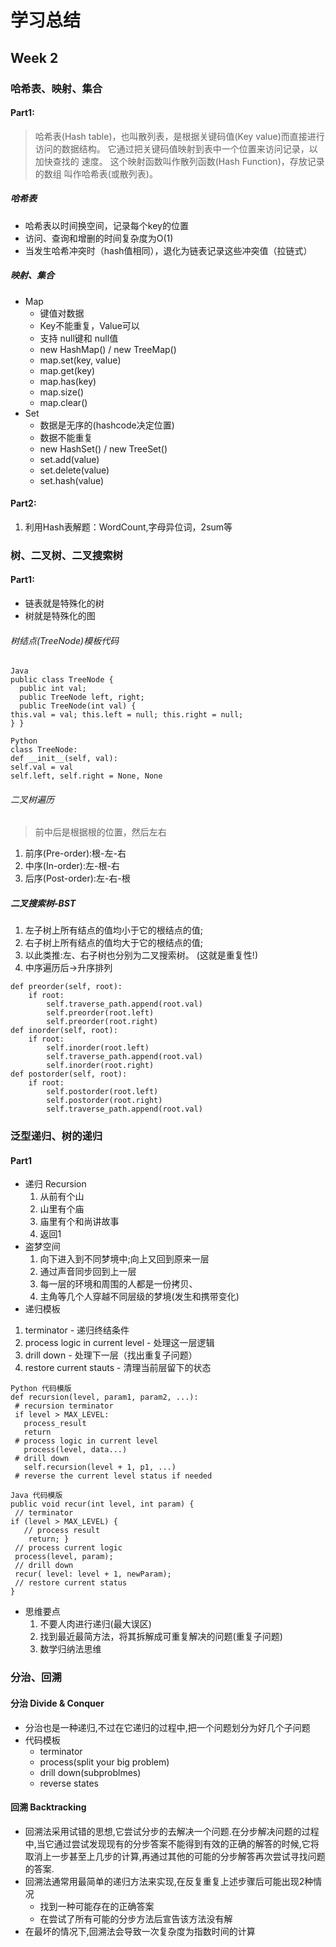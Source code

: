 # 学习总结
## Week 2
### 哈希表、映射、集合
#### Part1:
> 哈希表(Hash table)，也叫散列表，是根据关键码值(Key value)而直接进行访问的数据结构。 它通过把关键码值映射到表中一个位置来访问记录，以加快查找的 速度。
> 这个映射函数叫作散列函数(Hash Function)，存放记录的数组 叫作哈希表(或散列表)。

##### 哈希表
- 哈希表以时间换空间，记录每个key的位置
- 访问、查询和增删的时间复杂度为O(1)
- 当发生哈希冲突时（hash值相同），退化为链表记录这些冲突值（拉链式）

##### 映射、集合
- Map
    - 键值对数据
    - Key不能重复，Value可以
    - 支持 null键和 null值
    - new HashMap() / new TreeMap() 
    - map.set(key, value)
    - map.get(key)
    - map.has(key)
    - map.size()
    - map.clear()
- Set 
    - 数据是无序的(hashcode决定位置)
    - 数据不能重复
    - new HashSet() / new TreeSet() 
    - set.add(value)
    - set.delete(value)
    - set.hash(value)

#### Part2:
1. 利用Hash表解题：WordCount,字母异位词，2sum等


### 树、二叉树、二叉搜索树
#### Part1:
- 链表就是特殊化的树
- 树就是特殊化的图

###### 树结点(TreeNode)模板代码
```
Java
public class TreeNode {
  public int val;
  public TreeNode left, right;
  public TreeNode(int val) {
this.val = val; this.left = null; this.right = null;
} }

Python
class TreeNode:
def __init__(self, val):
self.val = val
self.left, self.right = None, None
```
###### 二叉树遍历
> 前中后是根据根的位置，然后左右
1. 前序(Pre-order):根-左-右 
1. 中序(In-order):左-根-右 
1. 后序(Post-order):左-右-根

##### 二叉搜索树-BST
1. 左子树上所有结点的值均小于它的根结点的值;
2. 右子树上所有结点的值均大于它的根结点的值;
3. 以此类推:左、右子树也分别为二叉搜索树。 (这就是重复性!)
4. 中序遍历后->升序排列

```
def preorder(self, root):
    if root: 
        self.traverse_path.append(root.val) 
        self.preorder(root.left) 
        self.preorder(root.right)
def inorder(self, root):
    if root:
        self.inorder(root.left) 
        self.traverse_path.append(root.val) 
        self.inorder(root.right)
def postorder(self, root):
    if root:
        self.postorder(root.left) 
        self.postorder(root.right) 
        self.traverse_path.append(root.val)
```



### 泛型递归、树的递归
#### Part1
- 递归 Recursion
    1. 从前有个山
    2. 山里有个庙
    3. 庙里有个和尚讲故事 
    4. 返回1
- 盗梦空间
    1. 向下进入到不同梦境中;向上又回到原来一层
    1. 通过声音同步回到上一层
    1. 每一层的环境和周围的人都是一份拷贝、
    1. 主角等几个人穿越不同层级的梦境(发生和携带变化)
- 递归模板
1. terminator - 递归终结条件
1. process logic in current level - 处理这一层逻辑
1. drill down - 处理下一层（找出重复子问题）
1. restore current stauts - 清理当前层留下的状态

```
Python 代码模版
def recursion(level, param1, param2, ...):
 # recursion terminator
 if level > MAX_LEVEL:
   process_result
   return
 # process logic in current level
   process(level, data...)
 # drill down
   self.recursion(level + 1, p1, ...)
 # reverse the current level status if needed
```

```
Java 代码模版
public void recur(int level, int param) {
 // terminator
if (level > MAX_LEVEL) {
   // process result
    return; }
 // process current logic
 process(level, param);
 // drill down
 recur( level: level + 1, newParam);
 // restore current status
}
```
-  思维要点
    1. 不要人肉进行递归(最大误区)
    2. 找到最近最简方法，将其拆解成可重复解决的问题(重复子问题) 
    3. 数学归纳法思维

### 分治、回溯
#### 分治 Divide & Conquer

- 分治也是一种递归,不过在它递归的过程中,把一个问题划分为好几个子问题
- 代码模板
    - terminator
    - process(split your big problem)
    - drill down(subproblmes)
    - reverse states

#### 回溯 Backtracking

- 回溯法采用试错的思想,它尝试分步的去解决一个问题.在分步解决问题的过程中,当它通过尝试发现现有的分步答案不能得到有效的正确的解答的时候,它将取消上一步甚至上几步的计算,再通过其他的可能的分步解答再次尝试寻找问题的答案.
- 回溯法通常用最简单的递归方法来实现,在反复重复上述步骤后可能出现2种情况
    - 找到一种可能存在的正确答案
    - 在尝试了所有可能的分步方法后宣告该方法没有解
- 在最坏的情况下,回溯法会导致一次复杂度为指数时间的计算
  

